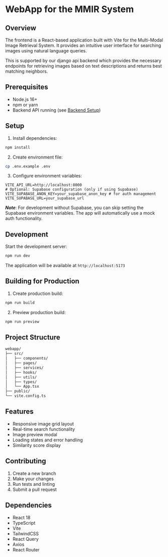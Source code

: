 # WebApp for the MMIR System

## Overview

The frontend is a React-based  application built with Vite for the Multi-Modal Image Retrieval System. It provides an intuitive user interface for searching images using natural language queries.

This is supported by our django api backend which provides the necessary endpoints for retrieving images based on text descriptions and returns best matching neighbors.

## Prerequisites

- Node.js 16+
- npm or yarn
- Backend API running (see [Backend Setup](../api/README.md))

## Setup

1. Install dependencies:
```bash
npm install
```

2. Create environment file:
```bash
cp .env.example .env
```

3. Configure environment variables:
```env
VITE_API_URL=http://localhost:8000
# Optional: Supabase configuration (only if using Supabase)
VITE_SUPABASE_ANON_KEY=your_supabase_anon_key # for auth management
VITE_SUPABASE_URL=your_supabase_url
```

**_Note_**: For development without Supabase, you can skip setting the Supabase environment variables. The app will automatically use a mock auth functionality.

## Development

Start the development server:
```bash
npm run dev
```
The application will be available at `http://localhost:5173`

## Building for Production

1. Create production build:
```bash
npm run build
```

2. Preview production build:
```bash
npm run preview
```

## Project Structure

```bash
webapp/
├── src/
│   ├── components/   
│   ├── pages/         
│   ├── services/   
│   ├── hooks/         
│   ├── utils/         
│   ├── types/         
│   └── App.tsx      
├── public/          
└── vite.config.ts     
```

## Features

- Responsive image grid layout
- Real-time search functionality
- Image preview modal
- Loading states and error handling
- Similarity score display

## Contributing

1. Create a new branch
2. Make your changes
3. Run tests and linting
4. Submit a pull request

## Dependencies

- React 18
- TypeScript
- Vite
- TailwindCSS
- React Query
- Axios
- React Router
